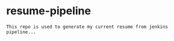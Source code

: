# resume-pipeline
```
This repo is used to generate my current resume from jenkins pipeline...

```
